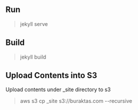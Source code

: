 ## Run
> jekyll serve


## Build
> jekyll build


## Upload Contents into S3
Upload contents under _site directory to s3
> aws s3 cp _site s3://buraktas.com --recursive

